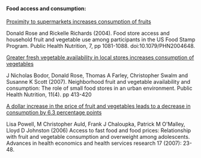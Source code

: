 #### Food access and consumption:

[Proximity to supermarkets increases consumption of fruits](http://www.journals.cambridge.org/action/displayAbstract?fromPage=online&aid=573876&fileId=S1368980004001399)

Donald Rose and Rickelle Richards (2004). Food store access and household fruit and vegetable use among participants in the US Food Stamp Program. Public Health Nutrition, 7, pp 1081-1088. doi:10.1079/PHN2004648.

[Greater fresh vegetable availability in local stores increases consumption of vegetables](http://www.prc.tulane.edu/uploads/Neighbourhood%20F%20and%20V%20availability%20and%20consumption_Role%20of%20small%20food%20stores%20in%20urban%20env.pdf)

J Nicholas Bodor, Donald Rose, Thomas A Farley, Christopher Swalm and Susanne K Scott (2007). Neighborhood fruit and vegetable availability and consumption: The role of small food stores in an urban environment. Public Health Nutrition, 11(4). pp 413-420

[A dollar increase in the price of fruit and vegetables leads to a decrease in consumption by 6.3 percentage points](http://www.bridgingthegapresearch.org/_asset/v8yth9/Powell_2006_AHEHSR.pdf)

Lisa Powell, M Christopher Auld, Frank J Chaloupka, Patrick M O'Malley, Lloyd D Johnston (2006) Access to fast food and food prices: Relationship with fruit and vegetable consumption and overweight among adolescents. Advances in health economics and health services research 17 (2007): 23-48.
